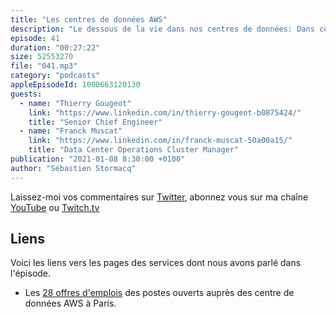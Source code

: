 ```yaml
---
title: "Les centres de données AWS"
description: "Le dessous de la vie dans nos centres de données: Dans cet épisode, nous discutons avec les personnes qui travaillent dans les data centres d'AWS en région parisienne. Nous parlons de leurs rôles et responsabilités, des procédures de sécurité, de la gestion des périphériques de stockage et comment leur travail contribue à la disponibilité et la sécurité des services AWS. Ces équipes recrutent, il y a 28 postes à pourvoir aujourd'hui, le lien se trouve dans les notes du podcast ci-dessous."
episode: 41
duration: "00:27:22"
size: 52553270
file: "041.mp3"
category: "podcasts"
appleEpisodeId: 1000663120130
guests:
  - name: "Thierry Gougeot"
    link: "https://www.linkedin.com/in/thierry-gougeot-b0875424/"
    title: "Senior Chief Engineer"
  - name: "Franck Muscat"
    link: "https://www.linkedin.com/in/franck-muscat-50a00a15/"
    title: "Data Center Operations Cluster Manager"
publication: "2021-01-08 8:30:00 +0100"
author: "Sébastien Stormacq"
---
```


Laissez-moi vos commentaires sur [Twitter](https://twitter.com/sebsto), abonnez vous sur ma chaîne [YouTube](https://www.youtube.com/sebsto) ou [Twitch.tv](https://www.twitch.tv/sebAWS)

## Liens

Voici les liens vers les pages des services dont nous avons parlé dans l'épisode.

- Les [28 offres d'emplois](https://amazon.jobs/en-gb/search?base_query=data+center&loc_query=paris&latitude=48.85718&longitude=2.34141&loc_group_id=&invalid_location=false&country=FRA&city=Paris&region=Ile-de-France&county=Paris) des postes ouverts auprès des centre de données AWS à Paris. 